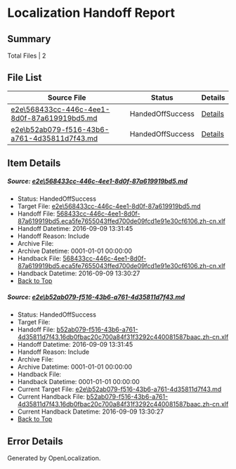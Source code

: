 # <a name='report-top'></a> Localization Handoff Report

## Summary
 Total Files | 2

## File List
 Source File | Status | Details 
 ----------- | ------ | ------- 
 [e2e\568433cc-446c-4ee1-8d0f-87a619919bd5.md](https://github.com/OpenLocalizationTestOrg/ol-test0/blob/0badfa9ebb5f63faccf876f9045128e3abb0570e/e2e/568433cc-446c-4ee1-8d0f-87a619919bd5.md) | HandedOffSuccess | [Details](#5a08a559463028ea2371077624e03759b6a9ba391)
 [e2e\b52ab079-f516-43b6-a761-4d35811d7f43.md](https://github.com/OpenLocalizationTestOrg/ol-test0/blob/40951086448a86d11cd1fe1b55d4a8c6d3b5f2f0/e2e/b52ab079-f516-43b6-a761-4d35811d7f43.md) | HandedOffSuccess | [Details](#9734162c61ea2722ced89a322944604c5af8e5172)

## Item Details
##### <a name='5a08a559463028ea2371077624e03759b6a9ba391'></a> Source: [e2e\568433cc-446c-4ee1-8d0f-87a619919bd5.md](https://github.com/OpenLocalizationTestOrg/ol-test0/blob/0badfa9ebb5f63faccf876f9045128e3abb0570e/e2e/568433cc-446c-4ee1-8d0f-87a619919bd5.md)
* Status: HandedOffSuccess
* Target File: [e2e\568433cc-446c-4ee1-8d0f-87a619919bd5.md](https://github.com/OpenLocalizationTestOrg/ol-test0-zhcn/blob/56ded29d082234e02ff0abd31528d58e27fadf70/e2e/568433cc-446c-4ee1-8d0f-87a619919bd5.md)
* Handoff File: [568433cc-446c-4ee1-8d0f-87a619919bd5.eca5fe7655043ffed700de09fcd1e91e30cf6106.zh-cn.xlf](https://github.com/OpenLocalizationTestOrg/ol-test0-handoff/blob/b50b3f10c93d4dc056410c1e410aab3a7cd2f1cc/ol-handoff/OpenLocalizationTestOrg/ol-test0-zhcn/yuwzho/mt/568433cc-446c-4ee1-8d0f-87a619919bd5.eca5fe7655043ffed700de09fcd1e91e30cf6106.zh-cn.xlf)
* Handoff Datetime: 2016-09-09 13:31:45
* Handoff Reason: Include
* Archive File: 
* Archive Datetime: 0001-01-01 00:00:00
* Handback File: [568433cc-446c-4ee1-8d0f-87a619919bd5.eca5fe7655043ffed700de09fcd1e91e30cf6106.zh-cn.xlf](https://github.com/OpenLocalizationTestOrg/ol-test0-handback/blob/861449cf4e47cb3f190241a4ac0a8d7f2de33b56/ol-handback/OpenLocalizationTestOrg/ol-test0-zhcn/yuwzho/ht/568433cc-446c-4ee1-8d0f-87a619919bd5.eca5fe7655043ffed700de09fcd1e91e30cf6106.zh-cn.xlf)
* Handback Datetime: 2016-09-09 13:30:27
* [Back to Top](#report-top)

##### <a name='9734162c61ea2722ced89a322944604c5af8e5172'></a> Source: [e2e\b52ab079-f516-43b6-a761-4d35811d7f43.md](https://github.com/OpenLocalizationTestOrg/ol-test0/blob/40951086448a86d11cd1fe1b55d4a8c6d3b5f2f0/e2e/b52ab079-f516-43b6-a761-4d35811d7f43.md)
* Status: HandedOffSuccess
* Target File: 
* Handoff File: [b52ab079-f516-43b6-a761-4d35811d7f43.16db0fbac20c700a84f31f3292c440081587baac.zh-cn.xlf](https://github.com/OpenLocalizationTestOrg/ol-test0-handoff/blob/b50b3f10c93d4dc056410c1e410aab3a7cd2f1cc/ol-handoff/OpenLocalizationTestOrg/ol-test0-zhcn/yuwzho/mt/b52ab079-f516-43b6-a761-4d35811d7f43.16db0fbac20c700a84f31f3292c440081587baac.zh-cn.xlf)
* Handoff Datetime: 2016-09-09 13:31:45
* Handoff Reason: Include
* Archive File: 
* Archive Datetime: 0001-01-01 00:00:00
* Handback File: 
* Handback Datetime: 0001-01-01 00:00:00
* Current Target File: [e2e\b52ab079-f516-43b6-a761-4d35811d7f43.md](https://github.com/OpenLocalizationTestOrg/ol-test0-zhcn/blob/56ded29d082234e02ff0abd31528d58e27fadf70/e2e/b52ab079-f516-43b6-a761-4d35811d7f43.md)
* Current Handback File: [b52ab079-f516-43b6-a761-4d35811d7f43.16db0fbac20c700a84f31f3292c440081587baac.zh-cn.xlf](https://github.com/OpenLocalizationTestOrg/ol-test0-handback/blob/861449cf4e47cb3f190241a4ac0a8d7f2de33b56/ol-handback/OpenLocalizationTestOrg/ol-test0-zhcn/yuwzho/ht/b52ab079-f516-43b6-a761-4d35811d7f43.16db0fbac20c700a84f31f3292c440081587baac.zh-cn.xlf)
* Current Handback Datetime: 2016-09-09 13:30:27
* [Back to Top](#report-top)


## Error Details

Generated by OpenLocalization.

